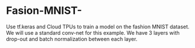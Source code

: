 # Fasion-MNIST-
Use tf.keras and Cloud TPUs to train a model on the fashion MNIST dataset.  We will use a standard conv-net for this example. We have 3 layers with drop-out and batch normalization between each layer.
